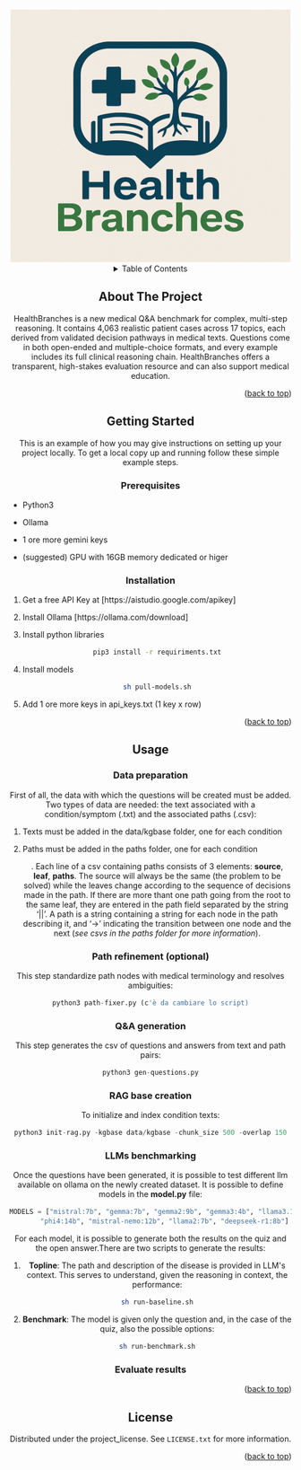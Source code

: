 <!-- Improved compatibility of back to top link: See: https://github.com/othneildrew/Best-README-Template/pull/73 -->
<a id="readme-top"></a>


<!-- PROJECT LOGO -->
<br />
<div align="center">
  <a href="https://github.com/cinghioz/">
    <img src="images/HB.png" alt="Logo" width="500" height="450">
  </a>



<!-- TABLE OF CONTENTS -->
<details>
  <summary>Table of Contents</summary>
  <ol>
    <li>
      <a href="#about-the-project">About The Project</a>
    </li>
    <li>
      <a href="#getting-started">Getting Started</a>
      <ul>
        <li><a href="#prerequisites">Prerequisites</a></li>
        <li><a href="#installation">Installation</a></li>
      </ul>
    </li>
    <li><a href="#usage">Usage</a></li>
    <li><a href="#license">License</a></li>
    <li><a href="#contact">Contact</a></li>
    <li><a href="#acknowledgments">Acknowledgments</a></li>
  </ol>
</details>



<!-- ABOUT THE PROJECT -->
## About The Project

HealthBranches is a new medical Q&A benchmark for complex, multi-step reasoning. It contains 4,063 realistic patient cases across 17 topics, each derived from validated decision pathways in medical texts. Questions come in both open-ended and multiple-choice formats, and every example includes its full clinical reasoning chain. HealthBranches offers a transparent, high-stakes evaluation resource and can also support medical education.

<p align="right">(<a href="#readme-top">back to top</a>)</p>


<!-- GETTING STARTED -->
## Getting Started

This is an example of how you may give instructions on setting up your project locally.
To get a local copy up and running follow these simple example steps.

### Prerequisites

* <p align="left">Python3</p>
* <p align="left">Ollama</p>
* <p align="left">1 ore more gemini keys</p>
* <p align="left">(suggested) GPU with 16GB memory dedicated or higer</p>

### Installation

1. <p align="left">Get a free API Key at [https://aistudio.google.com/apikey]</p>
2. <p align="left">Install Ollama [https://ollama.com/download]</p>
3. <p align="left">Install python libraries</p>

   ```sh
   pip3 install -r requiriments.txt
   ```
4. <p align="left">Install models</p>

   ```sh
   sh pull-models.sh
   ```
5. <p align="left">Add 1 ore more keys in api_keys.txt (1 key x row)</p>

<p align="right">(<a href="#readme-top">back to top</a>)</p>



<!-- USAGE EXAMPLES -->
## Usage

### Data preparation

First of all, the data with which the questions will be created must be added. Two types of data are needed: the text associated with a condition/symptom (.txt) and the associated paths (.csv):
1. <p align="left">Texts must be added in the data/kgbase folder, one for each condition</p>
2. <p align="left">Paths must be added in the paths folder, one for each condition</p>. Each line of a csv containing paths consists of 3 elements: <b>source</b>, <b>leaf</b>, <b>paths</b>. The source will always be the same (the problem to be solved) while the leaves change according to the sequence of decisions made in the path. If there are more thant one path going from the root to the same leaf, they are entered in the path field separated by the string ‘||’. A path is a string containing a string for each node in the path describing it, and ‘->’ indicating the transition between one node and the next (<i>see csvs in the paths folder for more information</i>).

### Path refinement (optional)

This step standardize path nodes with medical terminology and resolves ambiguities: 
   ```python
   python3 path-fixer.py (c'è da cambiare lo script)
   ```

### Q&A generation

This step generates the csv of questions and answers from text and path pairs:
   ```python
   python3 gen-questions.py
   ```

### RAG base creation

To initialize and index condition texts:
   ```python
   python3 init-rag.py -kgbase data/kgbase -chunk_size 500 -overlap 150
   ```

### LLMs benchmarking

Once the questions have been generated, it is possible to test different llm available on ollama on the newly created dataset. It is possible to define models in the <b>model.py</b> file:
   ```python
   MODELS = ["mistral:7b", "gemma:7b", "gemma2:9b", "gemma3:4b", "llama3.1:8b","qwen2.5:7b",
          "phi4:14b", "mistral-nemo:12b", "llama2:7b", "deepseek-r1:8b"]
   ```
For each model, it is possible to generate both the results on the quiz and the open answer.There are two scripts to generate the results:
1) <b>Topline</b>: The path and description of the disease is provided in LLM's context. This serves to understand, given the reasoning in context, the performance:
   ```sh
   sh run-baseline.sh
   ```
2) <b>Benchmark</b>: The model is given only the question and, in the case of the quiz, also the possible options:
   ```sh
   sh run-benchmark.sh
   ```
   
### Evaluate results

<p align="right">(<a href="#readme-top">back to top</a>)</p>



<!-- LICENSE -->
## License

Distributed under the project_license. See `LICENSE.txt` for more information.

<p align="right">(<a href="#readme-top">back to top</a>)</p>

